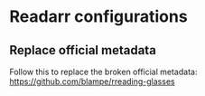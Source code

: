 # Readarr configurations

## Replace official metadata

Follow this to replace the broken official metadata:
https://github.com/blampe/rreading-glasses